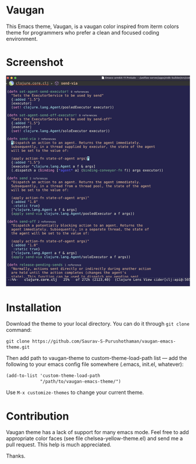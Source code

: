 # Vaugan #

This Emacs theme, Vaugan, is a vaugan color inspired from iterm colors
theme for programmers who prefer a clean and focused coding
environment.

# Screenshot #

![Screenshot of the vaugan theme](resource/screenshot.png)

# Installation #

Download the theme to your local directory. You can do it through `git
clone` command:

```
git clone https://github.com/Saurav-S-Purushothaman/vaugan-emacs-theme.git
```

Then add path to vaugan-theme to custom-theme-load-path list —
add the following to your emacs config file somewhere (.emacs,
init.el, whatever):

```
(add-to-list 'custom-theme-load-path
             "/path/to/vaugan-emacs-theme/")
```

Use `M-x customize-themes` to change your current theme.

# Contribution #

Vaugan theme has a lack of support for many emacs mode. Feel free to add
appropriate color faces (see file chelsea-yellow-theme.el) and send me a
pull request. This help is much appreciated.

Thanks.
